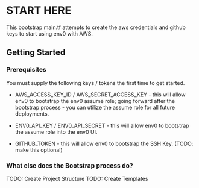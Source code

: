 # START HERE
This bootstrap main.tf attempts to create the aws credentials and github keys to start using env0 with AWS.

## Getting Started

### Prerequisites

You must supply the following keys / tokens the first time to get started.
* AWS_ACCESS_KEY_ID / AWS_SECRET_ACCESS_KEY - this will allow env0 to bootstrap the env0 assume role; going forward after the bootstrap process - you can utilize the assume role for all future deployments.

* ENV0_API_KEY / ENV0_API_SECRET - this will allow env0 to bootstrap the assume role into the env0 UI.

* GITHUB_TOKEN - this will allow env0 to bootstrap the SSH Key. (TODO: make this optional)

### What else does the Bootstrap process do?

TODO: Create Project Structure
TODO: Create Templates
